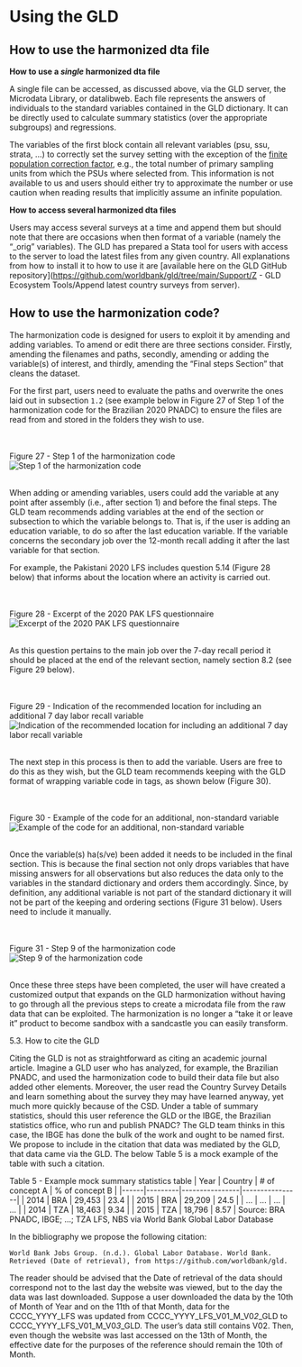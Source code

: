 # Using the GLD

## How to use the harmonized dta file

**How to use a *single* harmonized dta file**

A single file can be accessed, as discussed above, via the GLD server, the Microdata Library, or datalibweb. Each file represents the answers of individuals to the standard variables contained in the GLD dictionary. It can be directly used to calculate summary statistics (over the appropriate subgroups) and regressions.

The variables of the first block contain all relevant variables (psu, ssu, strata, …) to correctly set the survey setting with the exception of the [finite population correction factor](https://en.wikipedia.org/wiki/Standard_error#Finite_population_correction_(FPC)), e.g., the total number of primary sampling units from which the PSUs where selected from. This information is not available to us and users should either try to approximate the number or use caution when reading results that implicitly assume an infinite population.

**How to access several harmonized dta files**

Users may access several surveys at a time and append them but should note that there are occasions when then format of a variable (namely the “_orig” variables). The GLD has prepared a Stata tool for users with access to the server to load the latest files from any given country. All explanations from how to install it to how to use it are [available here on the GLD GitHub repository](https://github.com/worldbank/gld/tree/main/Support/Z - GLD Ecosystem Tools/Append latest country surveys from server).

## How to use the harmonization code?

The harmonization code is designed for users to exploit it by amending and adding variables. To amend or edit there are three sections consider. Firstly, amending the filenames and paths, secondly, amending or adding the variable(s) of interest, and thirdly, amending the “Final steps Section” that cleans the dataset.

For the first part, users need to evaluate the paths and overwrite the ones laid out in subsection `1.2` (see example below in Figure 27 of Step 1 of the harmonization code for the Brazilian 2020 PNADC) to ensure the files are read from and stored in the folders they wish to use. 

<br></br>
Figure 27 - Step 1 of the harmonization code
![Step 1 of the harmonization code](images/hc_step1_paths.png)
<br></br>

When adding or amending variables, users could add the variable at any point after assembly (i.e., after section 1) and before the final steps. The GLD team recommends adding variables at the end of the section or subsection to which the variable belongs to. That is, if the user is adding an education variable, to do so after the last education variable. If the variable concerns the secondary job over the 12-month recall adding it after the last variable for that section. 

For example, the Pakistani 2020 LFS includes question 5.14 (Figure 28 below) that informs about the location where an activity is carried out.

<br></br>
Figure 28 - Excerpt of the 2020 PAK LFS questionnaire
![Excerpt of the 2020 PAK LFS questionnaire](images/example_add_var_pak_questionnaire.png)
<br></br>

As this question pertains to the main job over the 7-day recall period it should be placed at the end of the relevant section, namely section 8.2 (see Figure 29 below).

<br></br>
Figure 29 - Indication of the recommended location for including an additional 7 day labor recall variable
![Indication of the recommended location for including an additional 7 day labor recall variable](images/example_add_var_section_overview.png)
<br></br>

The next step in this process is then to add the variable. Users are free to do this as they wish, but the GLD team recommends keeping with the GLD format of wrapping variable code in tags, as shown below (Figure 30).

<br></br>
Figure 30 - Example of the code for an additional, non-standard variable
![Example of the code for an additional, non-standard variable](images/example_add_var_add_wrk_location.png)
<br></br>

Once the variable(s) ha(s/ve) been added it needs to be included in the final section. This is because the final section not only drops variables that have missing answers for all observations but also reduces the data only to the variables in the standard dictionary and orders them accordingly. Since, by definition, any additional variable is not part of the standard dictionary it will not be part of the keeping and ordering sections (Figure 31 below). Users need to include it manually.

<br></br>
Figure 31 - Step 9 of the harmonization code
![Step 9 of the harmonization code](images/example_add_var_pak_final_section.png)
<br></br>

Once these three steps have been completed, the user will have created a customized output that expands on the GLD harmonization without having to go through all the previous steps to create a microdata file from the raw data that can be exploited. The harmonization is no longer a “take it or leave it” product to become sandbox with a sandcastle you can easily transform.

5.3.	How to cite the GLD

Citing the GLD is not as straightforward as citing an academic journal article. Imagine a GLD user who has analyzed, for example, the Brazilian PNADC, and used the harmonization code to build their data file but also added other elements. Moreover, the user read the Country Survey Details and learn something about the survey they may have learned anyway, yet much more quickly because of the CSD. Under a table of summary statistics, should this user reference the GLD or the IBGE, the Brazilian statistics office, who run and publish PNADC?
The GLD team thinks in this case, the IBGE has done the bulk of the work and ought to be named first. We propose to include in the citation that data was mediated by the GLD, that data came via the GLD. The below Table 5 is a mock example of the table with such a citation.

Table 5 - Example mock summary statistics table
| Year | Country | # of concept A | % of concept B |
|------|---------|----------------|----------------|
| 2014 | BRA     | 29,453         | 23.4           |
| 2015 | BRA     | 29,209         | 24.5           |
| ...  | ...     | ...            | ...            |
| 2014 | TZA     | 18,463         | 9.34           |
| 2015 | TZA     | 18,796         | 8.57           |
Source: BRA PNADC, IBGE; …; TZA LFS, NBS via World Bank Global Labor Database

In the bibliography we propose the following citation:

```
World Bank Jobs Group. (n.d.). Global Labor Database. World Bank. Retrieved (Date of retrieval), from https://github.com/worldbank/gld. 
```

The reader should be advised that the Date of retrieval of the data should correspond not to the last day the website was viewed, but to the day the data was last downloaded. Suppose a user downloaded the data by the 10th of Month of Year and on the 11th of that Month, data for the CCCC_YYYY_LFS was updated from CCCC_YYYY_LFS_V01_M_V0*2*_GLD to CCCC_YYYY_LFS_V01_M_V0*3*_GLD. The user’s data still contains V02. Then, even though the website was last accessed on the 13th of Month, the effective date for the purposes of the reference should remain the 10th of Month.
